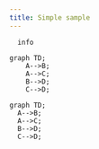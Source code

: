```yaml
---
title: Simple sample
---
```


```mermaid
  info
```

```mermaid
graph TD;
    A-->B;
    A-->C;
    B-->D;
    C-->D;
```


```mermaid
graph TD;
  A-->B;
  A-->C;
  B-->D;
  C-->D;
```
